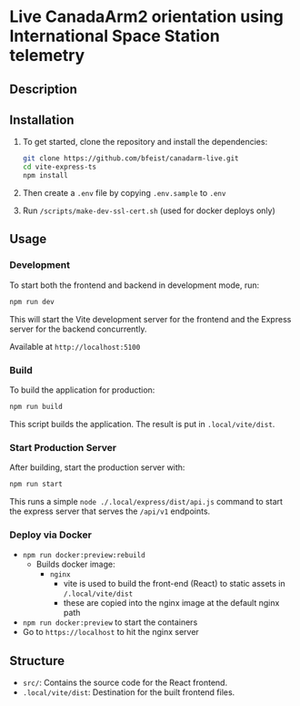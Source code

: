 # Live CanadaArm2 orientation using International Space Station telemetry

## Description

## Installation

1. To get started, clone the repository and install the dependencies:

   ```bash
   git clone https://github.com/bfeist/canadarm-live.git
   cd vite-express-ts
   npm install
   ```

2. Then create a `.env` file by copying `.env.sample` to `.env`
3. Run `/scripts/make-dev-ssl-cert.sh` (used for docker deploys only)

## Usage

### Development

To start both the frontend and backend in development mode, run:

```bash
npm run dev
```

This will start the Vite development server for the frontend and the Express server for the backend concurrently.

Available at `http://localhost:5100`

### Build

To build the application for production:

```bash
npm run build
```

This script builds the application. The result is put in `.local/vite/dist`.

### Start Production Server

After building, start the production server with:

```bash
npm run start
```

This runs a simple `node ./.local/express/dist/api.js` command to start the express server that serves the `/api/v1` endpoints.

### Deploy via Docker

- `npm run docker:preview:rebuild`
  - Builds docker image:
    - `nginx`
      - vite is used to build the front-end (React) to static assets in `/.local/vite/dist`
      - these are copied into the nginx image at the default nginx path
- `npm run docker:preview` to start the containers
- Go to `https://localhost` to hit the nginx server

## Structure

- `src/`: Contains the source code for the React frontend.
- `.local/vite/dist`: Destination for the built frontend files.
